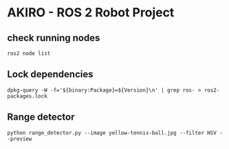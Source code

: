 # AKIRO - ROS 2 Robot Project

## check running nodes

    ros2 node list

## Lock dependencies

    dpkg-query -W -f='${binary:Package}=${Version}\n' | grep ros- > ros2-packages.lock

## Range detector

    python range_detector.py --image yellow-tennis-ball.jpg --filter HSV --preview
